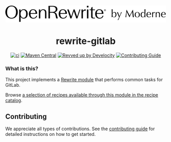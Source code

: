 <p align="center">
  <a href="https://docs.openrewrite.org">
    <picture>
      <source media="(prefers-color-scheme: dark)" srcset="https://github.com/openrewrite/rewrite/raw/main/doc/logo-oss-dark.svg">
      <source media="(prefers-color-scheme: light)" srcset="https://github.com/openrewrite/rewrite/raw/main/doc/logo-oss-light.svg">
      <img alt="OpenRewrite Logo" src="https://github.com/openrewrite/rewrite/raw/main/doc/logo-oss-light.svg" width='600px'>
    </picture>
  </a>
</p>

<div align="center">
  <h1>rewrite-gitlab</h1>
</div>

<div align="center">

<!-- Keep the gap above this line, otherwise they won't render correctly! -->
[![ci](https://github.com/openrewrite/rewrite-gitlab/actions/workflows/ci.yml/badge.svg)](https://github.com/openrewrite/rewrite-gitlab/actions/workflows/ci.yml)
[![Maven Central](https://img.shields.io/maven-central/v/org.openrewrite.recipe/rewrite-gitlab.svg)](https://mvnrepository.com/artifact/org.openrewrite.recipe/rewrite-gitlab)
[![Revved up by Develocity](https://img.shields.io/badge/Revved%20up%20by-Develocity-06A0CE?logo=Gradle&labelColor=02303A)](https://ge.openrewrite.org/scans)
[![Contributing Guide](https://img.shields.io/badge/Contributing-Guide-informational)](https://github.com/openrewrite/.github/blob/main/CONTRIBUTING.md)
</div>

### What is this?

This project implements a [Rewrite module](https://github.com/openrewrite/rewrite) that performs common tasks for GitLab.

Browse [a selection of recipes available through this module in the recipe catalog](https://docs.openrewrite.org/recipes/gitlab).

## Contributing

We appreciate all types of contributions. See the [contributing guide](https://github.com/openrewrite/.github/blob/main/CONTRIBUTING.md) for detailed instructions on how to get started.
